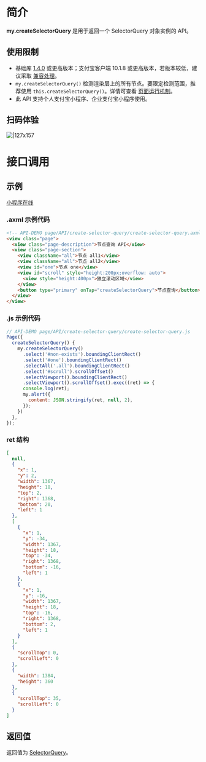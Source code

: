 # 简介

**my.createSelectorQuery** 是用于返回一个 SelectorQuery 对象实例的 API。

## 使用限制

- 基础库 [1.4.0](https://opendocs.alipay.com/mini/framework/lib) 或更高版本；支付宝客户端  10.1.8 或更高版本，若版本较低，建议采取 [兼容处理](https://opendocs.alipay.com/mini/framework/compatibility)。
- `my.createSelectorQuery()` 检测渲染层上的所有节点。要限定检测范围，推荐使用 `this.createSelectorQuery()`。详情可查看 [页面运行机制](https://opendocs.alipay.com/mini/framework/page-detail#Page.prototype.createSelectorQuery)。
- 此 API 支持个人支付宝小程序、企业支付宝小程序使用。

## 扫码体验

![|127x157](https://gw.alipayobjects.com/zos/skylark-tools/public/files/2acd429bacf285e962c28166b6c60b82.jpeg#align=left&display=inline&height=157&margin=%5Bobject%20Object%5D&originHeight=157&originWidth=127&status=done&style=none&width=127)

# 接口调用

## 示例

[小程序在线](https://opendocs.alipay.com/openbox/mini/opendocs/create-selector-query?view=preview&defaultPage=pages/index/index&defaultOpenedFiles=pages/index/index&theme=light) 

### .axml 示例代码

```html
<!-- API-DEMO page/API/create-selector-query/create-selector-query.axml-->
<view class="page">
  <view class="page-description">节点查询 API</view>
  <view class="page-section">
    <view className="all">节点 all1</view>
    <view className="all">节点 all2</view>
    <view id="one">节点 one</view>
    <view id="scroll" style="height:200px;overflow: auto">
      <view style="height:400px">独立滚动区域</view>
    </view>
    <button type="primary" onTap="createSelectorQuery">节点查询</button>
  </view>
</view>
```

### .js 示例代码
```javascript
// API-DEMO page/API/create-selector-query/create-selector-query.js
Page({
  createSelectorQuery() {
    my.createSelectorQuery()
      .select('#non-exists').boundingClientRect()
      .select('#one').boundingClientRect()
      .selectAll('.all').boundingClientRect()
      .select('#scroll').scrollOffset()
      .selectViewport().boundingClientRect()
      .selectViewport().scrollOffset().exec((ret) => {
      console.log(ret);
      my.alert({
        content: JSON.stringify(ret, null, 2),
      });
    })
  },
});
```

### ret 结构
```json
[
  null,
  {
    "x": 1,
    "y": 2,
    "width": 1367,
    "height": 18,
    "top": 2,
    "right": 1368,
    "bottom": 20,
    "left": 1
  },
  [
    {
      "x": 1,
      "y": -34,
      "width": 1367,
      "height": 18,
      "top": -34,
      "right": 1368,
      "bottom": -16,
      "left": 1
    },
    {
      "x": 1,
      "y": -16,
      "width": 1367,
      "height": 18,
      "top": -16,
      "right": 1368,
      "bottom": 2,
      "left": 1
    }
  ],
  {
    "scrollTop": 0,
    "scrollLeft": 0
  },
  {
    "width": 1384,
    "height": 360
  },
  {
    "scrollTop": 35,
    "scrollLeft": 0
  }
]
```

## 返回值
返回值为 [SelectorQuery](https://opendocs.alipay.com/mini/api/pc8s51)。
